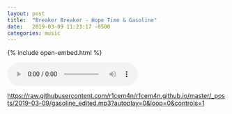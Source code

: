 ```yaml
---
layout: post
title:  "Breaker Breaker - Hope Time & Gasoline"
date:   2019-03-09 11:23:17 -0500
categories: music
---
```

{% include open-embed.html %}

![](2019-03-09/gasoline_edited.mp3)

https://raw.githubusercontent.com/r1cem4n/r1cem4n.github.io/master/_posts/2019-03-09/gasoline_edited.mp3?autoplay=0&loop=0&controls=1




